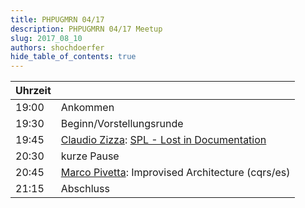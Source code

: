 ```yaml
---
title: PHPUGMRN 04/17
description: PHPUGMRN 04/17 Meetup
slug: 2017_08_10
authors: shochdoerfer
hide_table_of_contents: true
---
```


| Uhrzeit |                                                                                                                                                       | 
|---------|-------------------------------------------------------------------------------------------------------------------------------------------------------|
| 19:00   | Ankommen                                                                                                                                              |
| 19:30   | Beginn/Vorstellungsrunde                                                                                                                              |
| 19:45   | [Claudio Zizza](https://phpc.social/@SenseException): [SPL - Lost in Documentation](https://speakerdeck.com/senseexception/spl-lost-in-documentation) |
| 20:30   | kurze Pause                                                                                                                                           |
| 20:45   | [Marco Pivetta](https://mastodon.social/@ocramius): Improvised Architecture (cqrs/es)                                                                 |
| 21:15   | Abschluss                                                                                                                                             |
